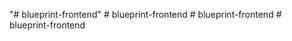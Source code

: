"# blueprint-frontend" 
#   b l u e p r i n t - f r o n t e n d  
 #   b l u e p r i n t - f r o n t e n d  
 #   b l u e p r i n t - f r o n t e n d  
 